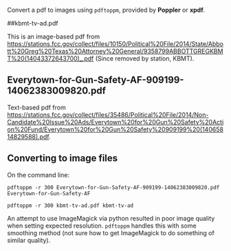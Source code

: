 Convert a pdf to images using `pdftoppm`, provided by **Poppler** or **xpdf**.


##kbmt-tv-ad.pdf

This is an image-based pdf from <https://stations.fcc.gov/collect/files/10150/Political%20File/2014/State/Abbott%20Greg%20Texas%20Attorney%20General/9358799ABBOTTGREGKBMT%20(14043372643700)_.pdf> (Since removed by station, KBMT).

## Everytown-for-Gun-Safety-AF-909199-14062383009820.pdf

Text-based pdf from <https://stations.fcc.gov/collect/files/35486/Political%20File/2014/Non-Candidate%20Issue%20Ads/Everytown%20for%20Gun%20Safety%20Action%20Fund/Everytown%20for%20Gun%20Safety%20909199%20(14065814829588).pdf>.

## Converting to image files

On the command line:

```
pdftoppm -r 300 Everytown-for-Gun-Safety-AF-909199-14062383009820.pdf Everytown-for-Gun-Safety-AF

pdftoppm -r 300 kbmt-tv-ad.pdf kbmt-tv-ad

```

An attempt to use ImageMagick via python resulted in poor image quality when setting expected resolution. `pdftoppm` handles this with some smoothing method (not sure how to get ImageMagick to do something of similar quality).